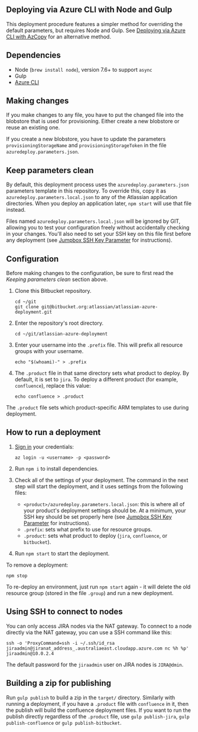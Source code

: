 ## Deploying via Azure CLI with Node and Gulp
This deployment procedure features a simpler method for overriding the default parameters, but requires Node and Gulp. See [Deploying via Azure CLI with AzCopy](DEVELOPING2.md) for an alternative method.

## Dependencies
* Node (`brew install node`), version 7.6+ to support `async`
* Gulp
* [Azure CLI](https://docs.microsoft.com/en-us/cli/azure/install-azure-cli?view=azure-cli-latest)  

## Making changes
If you make changes to any file, you have to put the changed file into the blobstore that is used for provisioning. Either create a new blobstore or reuse an existing one.

If you create a new blobstore, you have to update the parameters `provisioningStorageName` and `provisioningStorageToken`
in the file `azuredeploy.parameters.json`.

## Keep parameters clean

By default, this deployment process uses the `azuredeploy.parameters.json` parameters template in this repository. To override this, copy it as `azuredeploy.parameters.local.json` to any of the Atlassian application directories. When you deploy an application later, `npm start` will use that file instead.

Files named `azuredeploy.parameters.local.json` will be ignored by GIT, allowing you to test your configuration freely without accidentally checking in your changes. You'll also need to set your SSH key on this file first before any deployment (see [Jumpbox SSH Key Parameter](README.md) for instructions).

## Configuration
Before making changes to the configuration, be sure to first read the *Keeping parameters clean* section above.


1. Clone this Bitbucket repository.

    ```
    cd ~/git
    git clone git@bitbucket.org:atlassian/atlassian-azure-deployment.git
    ```

2. Enter the repository's root directory.

    ```
    cd ~/git/atlassian-azure-deployment
    ```

3. Enter your username into the `.prefix` file. This will prefix all resource groups with your username.

    ```
    echo "$(whoami)-" > .prefix
    ```

4. The `.product` file in that same directory sets what product to deploy. By default, it is set to `jira`. To deploy a different product (for example, `confluence`), replace this value:

    ```
    echo confluence > .product
    ```

The `.product` file sets which product-specific ARM templates to use during deployment.

## How to run a deployment
1. [Sign in](https://docs.microsoft.com/en-us/cli/azure/authenticate-azure-cli?view=azure-cli-latest) your credentials:

    ```
    az login -u <username> -p <password>
    ```

2. Run `npm i` to install dependencies.
3. Check all of the settings of your deployment. The command in the next step will start the deployment, and it uses settings from the following files:
    * `<product>/azuredeploy.parameters.local.json`: this is where all of your product's deployment settings should be. At a minimum, your SSH key should be set properly here (see [Jumpbox SSH Key Parameter](README.md) for instructions).
    * `.prefix`: sets what prefix to use for resource groups.
    * `.product`: sets what product to deploy (`jira`, `confluence`, or `bitbucket`).
4. Run `npm start` to start the deployment.

To remove a deployment:
```
npm stop
```

To re-deploy an environment,  just run `npm start` again - it will delete the old resource group (stored in the file `.group`) and run a new deployment.

## Using SSH to connect to nodes
You can only access JIRA nodes via the NAT gateway. To connect to a node directly via the NAT gateway, you can use a
SSH command like this:
```
ssh -o 'ProxyCommand=ssh -i ~/.ssh/id_rsa jiraadmin@jiranat_address_.australiaeast.cloudapp.azure.com nc %h %p' jiraadmin@10.0.2.4
```

The default password for the `jiraadmin` user on JIRA nodes is `JIRA@dmin`.

## Building a zip for publishing
Run `gulp publish` to build a zip in the `target/` directory. Similarly with running a deployment, if you have a `.product` file with `confluence` in it,
then the publish will build the confluence deployment files. If you want to run the publish directly regardless of the `.product` file,
use `gulp publish-jira`, `gulp publish-confluence` or `gulp publish-bitbucket`.
